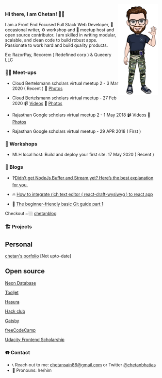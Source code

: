 <img align="right" src="https://github.com/Ckbhatia/Ckbhatia/blob/master/transparent.png" alt="Avatar of chetan kumar" width=130px height=300px />

### Hi there, I am Chetan! 👋🏿

I am a Front End Focused Full Stack Web Developer, 📝 occasional writer, ⚙️ workshop and 🎤 meetup host and open source contributor. I am skilled in writing modular, scalable, and clean code to build robust apps.
Passionate to work hard and build quality products.

Ex: RazorPay, Recorem ( Redefined corp ) & Queeery LLC


### 🤙🏻 Meet-ups

- Cloud Bertelsmann scholars virtual meetup 2 - 3 Mar 2020 ( Recent )  📸 [Photos](https://photos.app.goo.gl/cLM4eXNoHn6K3atB6)

- Cloud Bertelsmann scholars virtual meetup - 27 Feb 2020  📹 [Videos](https://photos.app.goo.gl/JCRP8wb2siT2ecWx6)  📸 [Photos](https://photos.app.goo.gl/ofHN5VBMuakErKUV6)

- Rajasthan Google scholars virtual meetup 2 - 1 May 2018   📹 [Videos](https://photos.app.goo.gl/71iEM8FzzAjSjD9B2) 📸 [Photos](https://photos.app.goo.gl/Qg1LMFiaP2ziJ9Lm8)

- Rajasthan Google scholars virtual meetup - 29 APR 2018 ( First )


### 📌 Workshops

- MLH local host: Build and deploy your first site. 17 May 2020 ( Recent )


### 📝 Blogs

- ❓[Didn’t get NodeJs Buffer and Stream yet? Here’s the best explanation for you.](https://chetanblog.netlify.app/blog/nodebufferandstream)

- 🔥 [How to integrate rich text editor ( react-draft-wysiwyg ) to react app](https://chetanblog.netlify.app/blog/richreacttexteditor)

- 👯‍ [The beginner-friendly basic Git guide part 1](https://chetanblog.netlify.app/blog/thebeginnerfriendlygit)

Checkout 👉🏼 [chetanblog](https://chetanblog.netlify.app/)

### 🏗 Projects

## Personal

[chetan's porfolio](https://ckportfolio.netlify.app/) [Not upto-date]

## Open source
 
[Neon Database](https://github.com/neondatabase)

[Tooljet](https://github.com/toolJet)

[Hasura](https://github.com/hasura)

[Hack club](https://github.com/hackclub)

[Gatsby](https://github.com/gatsbyjs)

[freeCodeCamp](https://github.com/freeCodeCamp)

[Udacity Frontend Scholarship](https://github.com/UdacityFrontEndScholarship)

### ☎️ Contact 

-  📞 Reach out to me: chetansain86@gmail.com or Twitter [@chetanbhatias](https://twitter.com/chetanbhatias)
-  👦 Pronouns: he/him
